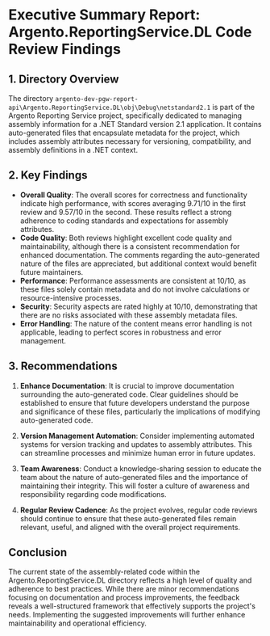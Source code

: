# Executive Summary Report: Argento.ReportingService.DL Code Review Findings

## 1. Directory Overview
The directory `argento-dev-pgw-report-api\Argento.ReportingService.DL\obj\Debug\netstandard2.1` is part of the Argento Reporting Service project, specifically dedicated to managing assembly information for a .NET Standard version 2.1 application. It contains auto-generated files that encapsulate metadata for the project, which includes assembly attributes necessary for versioning, compatibility, and assembly definitions in a .NET context.

## 2. Key Findings
- **Overall Quality**: The overall scores for correctness and functionality indicate high performance, with scores averaging 9.71/10 in the first review and 9.57/10 in the second. These results reflect a strong adherence to coding standards and expectations for assembly attributes.
- **Code Quality**: Both reviews highlight excellent code quality and maintainability, although there is a consistent recommendation for enhanced documentation. The comments regarding the auto-generated nature of the files are appreciated, but additional context would benefit future maintainers.
- **Performance**: Performance assessments are consistent at 10/10, as these files solely contain metadata and do not involve calculations or resource-intensive processes.
- **Security**: Security aspects are rated highly at 10/10, demonstrating that there are no risks associated with these assembly metadata files.
- **Error Handling**: The nature of the content means error handling is not applicable, leading to perfect scores in robustness and error management.

## 3. Recommendations
1. **Enhance Documentation**: It is crucial to improve documentation surrounding the auto-generated code. Clear guidelines should be established to ensure that future developers understand the purpose and significance of these files, particularly the implications of modifying auto-generated code.

2. **Version Management Automation**: Consider implementing automated systems for version tracking and updates to assembly attributes. This can streamline processes and minimize human error in future updates.

3. **Team Awareness**: Conduct a knowledge-sharing session to educate the team about the nature of auto-generated files and the importance of maintaining their integrity. This will foster a culture of awareness and responsibility regarding code modifications.

4. **Regular Review Cadence**: As the project evolves, regular code reviews should continue to ensure that these auto-generated files remain relevant, useful, and aligned with the overall project requirements.

## Conclusion
The current state of the assembly-related code within the Argento.ReportingService.DL directory reflects a high level of quality and adherence to best practices. While there are minor recommendations focusing on documentation and process improvements, the feedback reveals a well-structured framework that effectively supports the project's needs. Implementing the suggested improvements will further enhance maintainability and operational efficiency.